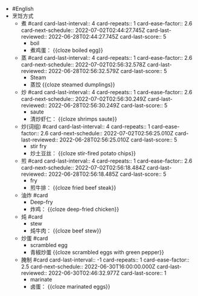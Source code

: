 - #English
- 烹饪方式
	- 煮 #card
	  card-last-interval:: 4
	  card-repeats:: 1
	  card-ease-factor:: 2.6
	  card-next-schedule:: 2022-07-02T02:44:27.745Z
	  card-last-reviewed:: 2022-06-28T02:44:27.745Z
	  card-last-score:: 5
		- boil
		- 煮鸡蛋： {{cloze boiled egg}}
	- 蒸 #card
	  card-last-interval:: 4
	  card-repeats:: 1
	  card-ease-factor:: 2.6
	  card-next-schedule:: 2022-07-02T02:56:32.578Z
	  card-last-reviewed:: 2022-06-28T02:56:32.579Z
	  card-last-score:: 5
		- Steam
		- 蒸饺 {{cloze steamed dumplings}}
	- 炒 #card
	  card-last-interval:: 4
	  card-repeats:: 1
	  card-ease-factor:: 2.6
	  card-next-schedule:: 2022-07-02T02:56:30.249Z
	  card-last-reviewed:: 2022-06-28T02:56:30.249Z
	  card-last-score:: 5
		- saute
		- 清炒虾仁： {{cloze shrimps saute}}
	- 炒(词组) #card
	  card-last-interval:: 4
	  card-repeats:: 1
	  card-ease-factor:: 2.6
	  card-next-schedule:: 2022-07-02T02:56:25.010Z
	  card-last-reviewed:: 2022-06-28T02:56:25.010Z
	  card-last-score:: 5
		- stir fry
		- 炒土豆丝： {{cloze stir-fired potato chips}}
	- 煎 #card
	  card-last-interval:: 4
	  card-repeats:: 1
	  card-ease-factor:: 2.6
	  card-next-schedule:: 2022-07-02T02:56:18.484Z
	  card-last-reviewed:: 2022-06-28T02:56:18.485Z
	  card-last-score:: 5
		- fry
		- 煎牛排： {{cloze fried beef steak}}
	- 油炸 #card
		- Deep-fry
		- 炸鸡： {{cloze deep-fried chicken}}
	- 炖 #card
		- stew
		- 炖牛肉： {{cloze beef stew}}
	- 炒蛋 #card
		- scrambled egg
		- 青椒炒蛋 {{cloze scrambled eggs with green pepper}}
	- 腌制 #card
	  card-last-interval:: -1
	  card-repeats:: 1
	  card-ease-factor:: 2.5
	  card-next-schedule:: 2022-06-30T16:00:00.000Z
	  card-last-reviewed:: 2022-06-30T02:46:32.977Z
	  card-last-score:: 1
		- marinate
		- 卤蛋： {{cloze marinated eggs}}